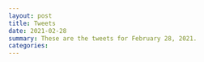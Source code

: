 ```yaml
---
layout: post
title: Tweets
date: 2021-02-28
summary: These are the tweets for February 28, 2021.
categories:
---
```


